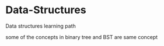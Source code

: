# Data-Structures
Data structures learning path

some of the concepts in binary tree and BST are same concept
